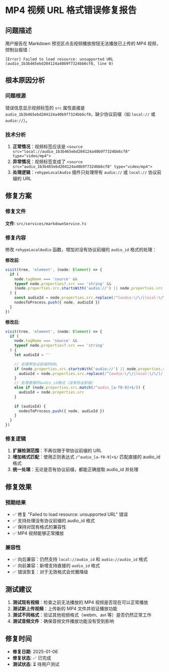 # MP4 视频 URL 格式错误修复报告

## 问题描述
用户报告在 Markdown 预览区点击视频播放按钮无法播放已上传的 MP4 视频，控制台报错：
```
[Error] Failed to load resource: unsupported URL (audio_1b3b465ebd204124a40b9f7324bb6cf8, line 0)
```

## 根本原因分析

### 问题根源
错误信息显示视频标签的 `src` 属性直接是 `audio_1b3b465ebd204124a40b9f7324bb6cf8`，缺少协议前缀（如 `local://` 或 `audio://`）。

### 技术分析
1. **正常情况**：视频标签应该是 `<source src="local://audio_1b3b465ebd204124a40b9f7324bb6cf8" type="video/mp4">`
2. **异常情况**：视频标签变成了 `<source src="audio_1b3b465ebd204124a40b9f7324bb6cf8" type="video/mp4">`
3. **处理逻辑**：`rehypeLocalAudio` 插件只处理带有 `audio://` 或 `local://` 协议前缀的 URL

## 修复方案

### 修复文件
**文件**: `src/services/markdownService.ts`

### 修复内容
修改 `rehypeLocalAudio` 函数，增加对没有协议前缀的 `audio_id` 格式的处理：

**修改前**:
```javascript
visit(tree, 'element', (node: Element) => {
  if (
    node.tagName === 'source' &&
    typeof node.properties?.src === 'string' &&
    (node.properties.src.startsWith('audio://') || node.properties.src.startsWith('local://'))
  ) {
    const audioId = node.properties.src.replace(/^(audio:\/\/|local:\/\/)/, '')
    nodesToProcess.push({ node, audioId })
  }
})
```

**修改后**:
```javascript
visit(tree, 'element', (node: Element) => {
  if (
    node.tagName === 'source' &&
    typeof node.properties?.src === 'string'
  ) {
    let audioId = ''
    
    // 处理带协议前缀的URL
    if (node.properties.src.startsWith('audio://') || node.properties.src.startsWith('local://')) {
      audioId = node.properties.src.replace(/^(audio:\/\/|local:\/\/)/, '')
    }
    // 处理直接的audio_id格式（没有协议前缀）
    else if (node.properties.src.match(/^audio_[a-f0-9]+$/)) {
      audioId = node.properties.src
    }
    
    if (audioId) {
      nodesToProcess.push({ node, audioId })
    }
  }
})
```

### 修复逻辑
1. **扩展检测范围**：不再仅限于带协议前缀的 URL
2. **增加格式匹配**：使用正则表达式 `/^audio_[a-f0-9]+$/` 匹配直接的 audio_id 格式
3. **统一处理**：无论是否有协议前缀，都能正确提取 audio_id 并处理

## 修复效果

### 预期结果
- ✅ 修复 "Failed to load resource: unsupported URL" 错误
- ✅ 支持处理没有协议前缀的 audio_id 格式
- ✅ 保持对现有格式的兼容性
- ✅ MP4 视频能够正常播放

### 兼容性
- ✅ 向后兼容：仍然支持 `local://audio_id` 和 `audio://audio_id` 格式
- ✅ 向前兼容：新增支持直接的 `audio_id` 格式
- ✅ 错误恢复：对于无效格式会优雅降级

## 测试建议

1. **测试现有视频**：检查之前无法播放的 MP4 视频是否现在可以正常播放
2. **测试新上传视频**：上传新的 MP4 文件并验证播放功能
3. **测试不同格式**：验证其他视频格式（webm、avi 等）是否仍然正常工作
4. **测试音频文件**：确保音频文件播放功能没有受到影响

## 修复时间
- **修复日期**: 2025-01-06
- **修复状态**: ✅ 已完成
- **测试状态**: ⏳ 待用户测试